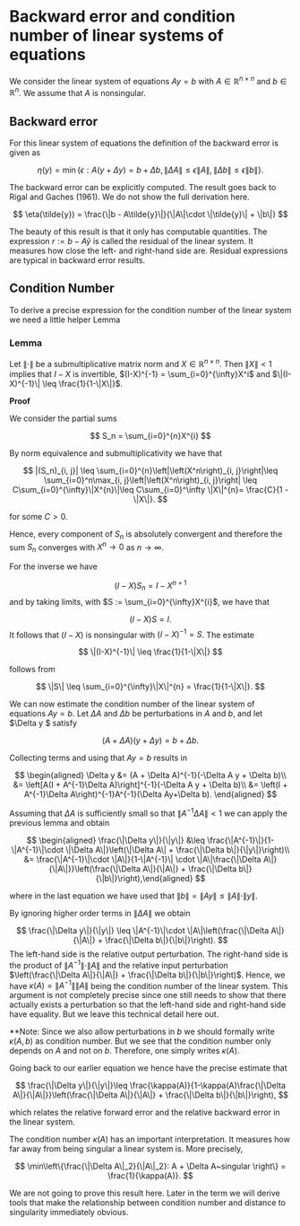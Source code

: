 # Backward error and condition number of linear systems of equations

We consider the linear system of equations $Ay = b$ with $A\in\mathbb{R}^{n\times n}$ and $b\in\mathbb{R}^n$. We assume that $A$ is nonsingular.

## Backward error

For this linear system of equations the definition of the backward error is given as

$$
\eta(y) = \min \{\epsilon: A(y + \Delta y) = b + \Delta b, \|\Delta A\| \leq \epsilon \|A\|, \|\Delta b\|\leq \epsilon\|b\|\}.
$$

The backward error can be explicitly computed. The result goes back to Rigal and Gaches (1961). We do not show the full derivation here.

$$
\eta(\tilde{y}) = \frac{\|b - A\tilde{y}\|}{\|A\|\cdot \|\tilde{y}\| + \|b\|}
$$

The beauty of this result is that it only has computable quantities. The expression $r := b - A\tilde{y}$ is called the residual of the linear system. It measures how close the left- and right-hand side are. Residual expressions are typical in backward error results. 

## Condition Number

To derive a precise expression for the condition number of the linear system we need a little helper Lemma

### Lemma

Let $\|\cdot\|$ be a submultiplicative matrix norm and $X\in\mathbb{R}^{n\times n}$. Then $\|X\| < 1$ implies that $I - X$ is invertible, $(I-X)^{-1} = \sum_{i=0}^{\infty}X^i$ and $\|(I-X)^{-1}\| \leq \frac{1}{1-\|X\|}$.

**Proof**

We consider the partial sums

$$
S_n  = \sum_{i=0}^{n}X^{i}
$$

By norm equivalence and submultiplicativity we have that

$$
|(S_n)_{i, j}| \leq \sum_{i=0}^{n}\left|\left(X^n\right)_{i, j}\right|\leq \sum_{i=0}^n\max_{i, j}\left|\left(X^n\right)_{i, j}\right| \leq C\sum_{i=0}^{\infty}\|X^{n}\|\leq C\sum_{i=0}^\infty \|X\|^{n}= \frac{C}{1 - \|X\|}.
$$

for some $C> 0$.

Hence, every component of $S_n$ is absolutely convergent and therefore the sum $S_n$ converges with $X^{n}\rightarrow 0$ as $n\rightarrow\infty$.

For the inverse we have

$$
(I - X)S_n = I - X^{n+1}
$$
and by taking limits, with $S := \sum_{i=0}^{\infty}X^{i}$, we have that

$$
(I-X)S = I.
$$
It follows that $(I-X)$ is nonsingular with $(I-X)^{-1} = S$. The estimate

$$
\|(I-X)^{-1}\| \leq \frac{1}{1-\|X\|}
$$

follows from

$$
\|S\| \leq \sum_{i=0}^{\infty}\|X\|^{n} = \frac{1}{1-\|X\|}.
$$

We can now estimate the condition number of the linear system of equations $Ay=b$.
Let $\Delta A$ and $\Delta b$ be perturbations in $A$ and $b$, and let $\Delta y $ satisfy

$$
(A + \Delta A)(y + \Delta y) = b + \Delta b.
$$

Collecting terms and using that $Ay = b$ results in

$$
\begin{aligned}
\Delta y &= (A + \Delta A)^{-1}(-\Delta A y + \Delta b)\\
         &= \left[A(I + A^{-1}\Delta A)\right]^{-1}(-\Delta A y + \Delta b)\\
         &= \left(I + A^{-1}\Delta A\right)^{-1}A^{-1}(\Delta Ay+\Delta b).
\end{aligned}
$$

Assuming that $\Delta A$ is sufficiently small so that $\|A^{-1}\Delta A\| < 1$ we can 
apply the previous lemma and obtain

$$
\begin{aligned}
\frac{\|\Delta y\|}{\|y\|} &\leq \frac{\|A^{-1}\|}{1-\|A^{-1}\|\cdot \|\Delta A\|}\left(\|\Delta A\| + \frac{\|\Delta b\|}{\|y\|}\right)\\
&= \frac{\|A^{-1}\|\cdot \|A\|}{1-\|A^{-1}\| \cdot \|A\|\frac{\|\Delta A\|}{\|A\|}}\left(\frac{\|\Delta A\|}{\|A\|} + \frac{\|\Delta b\|}{\|b\|}\right),\end{aligned}
$$

where in the last equation we have used that $\|b\| = \|Ay\| \leq \|A\|\cdot\|y\|$.

By ignoring higher order terms in $\|\Delta A\|$ we obtain

$$
\frac{\|\Delta y\|}{\|y\|} \leq \|A^{-1}\|\cdot \|A\|\left(\frac{\|\Delta A\|}{\|A\|} + \frac{\|\Delta b\|}{\|b\|}\right).
$$
The left-hand side is the relative output perturbation. The right-hand side is the product of
$\|A^{-1}\|\cdot \|A\|$ and the relative input perturbation $\left(\frac{\|\Delta A\|}{\|A\|} + \frac{\|\Delta b\|}{\|b\|}\right)$. Hence, we have $\kappa(A) = \|A^{-1}\|\|A\|$ being the condition number of the linear system. This argument is not completely precise since
one still needs to show that there actually exists a perturbation so that the left-hand side and right-hand side have equality. But we leave this technical detail here out.

**Note: Since we also allow perturbations in $b$ we should formally write $\kappa(A, b)$ as
condition number. But we see that the condition number only depends on $A$ and not on $b$. Therefore, one simply writes $\kappa(A)$.

Going back to our earlier equation we hence have the precise estimate that

$$
\frac{\|\Delta y\|}{\|y\|}\leq \frac{\kappa(A)}{1-\kappa(A)\frac{\|\Delta A\|}{\|A\|}}\left(\frac{\|\Delta A\|}{\|A\|} + \frac{\|\Delta b\|}{\|b\|}\right),
$$

which relates the relative forward error and the relative backward error in the linear system.

The condition number $\kappa(A)$ has an important interpretation. It measures how far away from being singular a linear system is. More precisely,

$$
\min\left\{\frac{\|\Delta A\|_2}{\|A\|_2}: A + \Delta A~singular \right\} = \frac{1}{\kappa(A)}.
$$

We are not going to prove this result here. Later in the term we will derive tools that make
the relationship between condition number and distance to singularity immediately obvious.